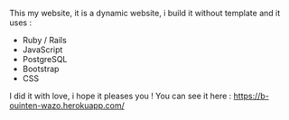This my website, it is a dynamic website, i build it without template and it uses :
- Ruby / Rails
- JavaScript
- PostgreSQL
- Bootstrap
- CSS

I did it with love, i hope it pleases you ! You can see it here : https://b-ouinten-wazo.herokuapp.com/
